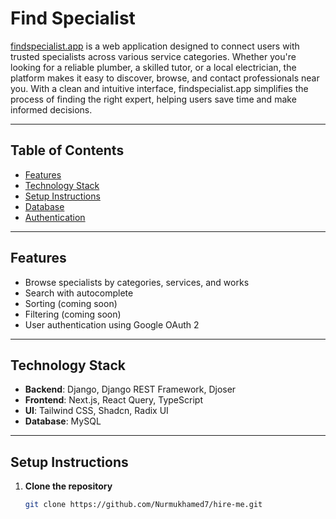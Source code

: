 **Find Specialist**  
==================

[findspecialist.app](https://findspecialist.app) is a web application designed to connect users with trusted specialists across various service categories. Whether you're looking for a reliable plumber, a skilled tutor, or a local electrician, the platform makes it easy to discover, browse, and contact professionals near you. With a clean and intuitive interface, findspecialist.app simplifies the process of finding the right expert, helping users save time and make informed decisions.

---

**Table of Contents**  
----------------------

- [Features](#features)  
- [Technology Stack](#technology-stack)  
- [Setup Instructions](#setup-instructions)  
- [Database](#database)  
- [Authentication](#authentication)  

---

**Features**  
------------

- Browse specialists by categories, services, and works  
- Search with autocomplete  
- Sorting (coming soon)  
- Filtering (coming soon)  
- User authentication using Google OAuth 2  

---

**Technology Stack**  
---------------------

- **Backend**: Django, Django REST Framework, Djoser  
- **Frontend**: Next.js, React Query, TypeScript  
- **UI**: Tailwind CSS, Shadcn, Radix UI  
- **Database**: MySQL  

---

**Setup Instructions**  
-----------------------

1. **Clone the repository**  
   ```bash
   git clone https://github.com/Nurmukhamed7/hire-me.git
